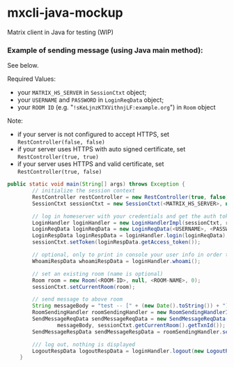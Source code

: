 # mxcli-java-mockup
Matrix client in Java for testing (WIP)


### Example of sending message (using Java main method):
See below.

Required Values:
* your ```MATRIX_HS_SERVER``` in ```SessionCtxt``` object;
* your ```USERNAME``` and ```PASSWORD```  in ```LoginReqData``` object;
* your ```ROOM ID``` (e.g. "```!sKeLjnzKTXVithnjLF:example.org```") in  ```Room``` object

Note: 
* if your server is not configured to accept HTTPS, set ```RestController(false, false)```
* if your server uses HTTPS with auto signed certificate, set ```RestController(true, true)```
* if your server uses HTTPS and valid certificate, set ```RestController(true, false)```
```Java
public static void main(String[] args) throws Exception {
        // initialize the session context
        RestController restController = new RestController(true, false);
        SessionCtxt sessionCtxt = new SessionCtxt(<MATRIX_HS_SERVER>, null, null);

        // log in homeserver with your credentials and get the auth token
        LoginHandler loginHandler = new LoginHandlerImpl(sessionCtxt, restController);
        LoginReqData loginReqData = new LoginReqData(<USERNAME>, <PASSWORD>);
        LoginRespData loginRespData = loginHandler.login(loginReqData);
        sessionCtxt.setToken(loginRespData.getAccess_token());

        // optional, only to print in console your user info in order to check token is ok
        WhoamiRespData whoamiRespData = loginHandler.whoami();

        // set an existing room (name is optional)
        Room room = new Room(<ROOM-ID>, null, <ROOM-NAME>, 0);
        sessionCtxt.setCurrentRoom(room);

        // send message to above room
        String messageBody = "test -- [" + (new Date().toString()) + "] --";
        RoomSendingHandler roomSendingHandler = new RoomSendingHandlerImpl(sessionCtxt, restController);
        SendMessageReqData sendMessageReqData = new SendMessageReqData(RoomSendingHandler.MSGTYPE_TEXT_TYPE,
                messageBody, sessionCtxt.getCurrentRoom().getTxnId());
        SendMessageRespData sendMessageRespData = roomSendingHandler.sendMessage(sendMessageReqData);

        /// log out, nothing is displayed
        LogoutRespData logoutRespData = loginHandler.logout(new LogoutReqData());
    }
```
